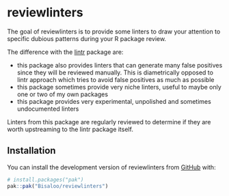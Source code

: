 
<!-- README.md is generated from README.Rmd. Please edit that file -->

# reviewlinters

<!-- badges: start -->

<!-- badges: end -->

The goal of reviewlinters is to provide some linters to draw your
attention to specific dubious patterns during your R package review.

The difference with the [lintr](https://lintr.r-lib.org/) package are:

- this package also provides linters that can generate many false
  positives since they will be reviewed manually. This is diametrically
  opposed to lintr approach which tries to avoid false positives as much
  as possible
- this package sometimes provide very niche linters, useful to maybe
  only one or two of my own packages
- this package provides very experimental, unpolished and sometimes
  undocumented linters

Linters from this package are regularly reviewed to determine if they
are worth upstreaming to the lintr package itself.

## Installation

You can install the development version of reviewlinters from
[GitHub](https://github.com/) with:

``` r
# install.packages("pak")
pak::pak("Bisaloo/reviewlinters")
```
